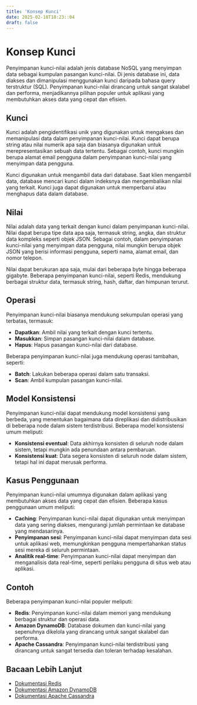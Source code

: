 ```yaml
---
title: 'Konsep Kunci'
date: 2025-02-18T18:23::04
draft: false
---
```


# Konsep Kunci

Penyimpanan kunci-nilai adalah jenis database NoSQL yang menyimpan data sebagai kumpulan pasangan kunci-nilai. Di jenis database ini, data diakses dan dimanipulasi menggunakan kunci daripada bahasa query terstruktur (SQL). Penyimpanan kunci-nilai dirancang untuk sangat skalabel dan performa, menjadikannya pilihan populer untuk aplikasi yang membutuhkan akses data yang cepat dan efisien.

## **Kunci**

Kunci adalah pengidentifikasi unik yang digunakan untuk mengakses dan memanipulasi data dalam penyimpanan kunci-nilai. Kunci dapat berupa string atau nilai numerik apa saja dan biasanya digunakan untuk merepresentasikan sebuah data tertentu. Sebagai contoh, kunci mungkin berupa alamat email pengguna dalam penyimpanan kunci-nilai yang menyimpan data pengguna.

Kunci digunakan untuk mengambil data dari database. Saat klien mengambil data, database mencari kunci dalam indeksnya dan mengembalikan nilai yang terkait. Kunci juga dapat digunakan untuk memperbarui atau menghapus data dalam database.

## **Nilai**

Nilai adalah data yang terkait dengan kunci dalam penyimpanan kunci-nilai. Nilai dapat berupa tipe data apa saja, termasuk string, angka, dan struktur data kompleks seperti objek JSON. Sebagai contoh, dalam penyimpanan kunci-nilai yang menyimpan data pengguna, nilai mungkin berupa objek JSON yang berisi informasi pengguna, seperti nama, alamat email, dan nomor telepon.

Nilai dapat berukuran apa saja, mulai dari beberapa byte hingga beberapa gigabyte. Beberapa penyimpanan kunci-nilai, seperti Redis, mendukung berbagai struktur data, termasuk string, hash, daftar, dan himpunan terurut.

## **Operasi**

Penyimpanan kunci-nilai biasanya mendukung sekumpulan operasi yang terbatas, termasuk:

- **Dapatkan**: Ambil nilai yang terkait dengan kunci tertentu.
- **Masukkan**: Simpan pasangan kunci-nilai dalam database.
- **Hapus**: Hapus pasangan kunci-nilai dari database.

Beberapa penyimpanan kunci-nilai juga mendukung operasi tambahan, seperti:

- **Batch**: Lakukan beberapa operasi dalam satu transaksi.
- **Scan**: Ambil kumpulan pasangan kunci-nilai.

## **Model Konsistensi**

Penyimpanan kunci-nilai dapat mendukung model konsistensi yang berbeda, yang menentukan bagaimana data direplikasi dan didistribusikan di beberapa node dalam sistem terdistribusi. Beberapa model konsistensi umum meliputi:

- **Konsistensi eventual**: Data akhirnya konsisten di seluruh node dalam sistem, tetapi mungkin ada penundaan antara pembaruan.
- **Konsistensi kuat**: Data segera konsisten di seluruh node dalam sistem, tetapi hal ini dapat merusak performa.

## **Kasus Penggunaan**

Penyimpanan kunci-nilai umumnya digunakan dalam aplikasi yang membutuhkan akses data yang cepat dan efisien. Beberapa kasus penggunaan umum meliputi:

- **Caching**: Penyimpanan kunci-nilai dapat digunakan untuk menyimpan data yang sering diakses, mengurangi jumlah permintaan ke database yang mendasarinya.
- **Penyimpanan sesi**: Penyimpanan kunci-nilai dapat menyimpan data sesi untuk aplikasi web, memungkinkan pengguna mempertahankan status sesi mereka di seluruh permintaan.
- **Analitik real-time**: Penyimpanan kunci-nilai dapat menyimpan dan menganalisis data real-time, seperti perilaku pengguna di situs web atau aplikasi.

## **Contoh**

Beberapa penyimpanan kunci-nilai populer meliputi:

- **Redis**: Penyimpanan kunci-nilai dalam memori yang mendukung berbagai struktur dan operasi data.
- **Amazon DynamoDB**: Database dokumen dan kunci-nilai yang sepenuhnya dikelola yang dirancang untuk sangat skalabel dan performa.
- **Apache Cassandra**: Penyimpanan kunci-nilai terdistribusi yang dirancang untuk sangat tersedia dan toleran terhadap kesalahan.

## **Bacaan Lebih Lanjut**

- [Dokumentasi Redis](https://redis.io/documentation)
- [Dokumentasi Amazon DynamoDB](https://docs.aws.amazon.com/dynamodb/index.html)
- [Dokumentasi Apache Cassandra](https://cassandra.apache.org/doc/latest/)
